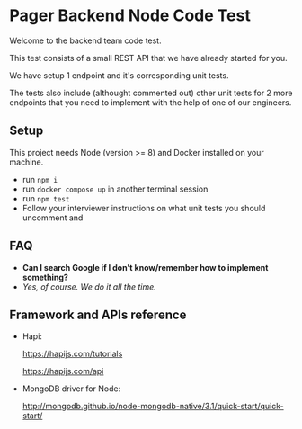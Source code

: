 # Pager Backend Node Code Test

Welcome to the backend team code test.

This test consists of a small REST API that we have already started for you.  

We have setup 1 endpoint and it's corresponding unit tests.  

The tests also include (althought commented out) other unit tests for 2 more endpoints that you need to implement with the help of one of our engineers.

## Setup

This project needs Node (version >= 8) and Docker installed on your machine.

- run `npm i`
- run `docker compose up` in another terminal session
- run `npm test`
- Follow your interviewer instructions on what unit tests you should uncomment and 

## FAQ

- **Can I search Google if I don't know/remember how to implement something?**
-  *Yes, of course. We do it all the time.*


## Framework and APIs reference

- Hapi:

    https://hapijs.com/tutorials

    https://hapijs.com/api
- MongoDB driver for Node:

    http://mongodb.github.io/node-mongodb-native/3.1/quick-start/quick-start/
